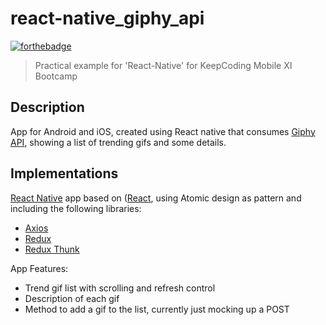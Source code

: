 # react-native_giphy_api

[![forthebadge](https://forthebadge.com/images/badges/made-with-javascript.svg)](https://forthebadge.com)

> Practical example for 'React-Native' for KeepCoding Mobile XI Bootcamp

## Description

App for Android and iOS, created using React native that consumes [Giphy API](https://developers.giphy.com/docs/api/), showing a list of trending gifs and some details. 

## Implementations

[React Native](https://reactnative.dev/) app based on ([React](https://es.reactjs.org/), using Atomic design as pattern and including the following libraries:

- [Axios](https://github.com/axios/axios)
- [Redux](https://github.com/reduxjs/redux) 
- [Redux Thunk](https://github.com/reduxjs/redux-thunk)

App Features:

- Trend gif list with scrolling and refresh control
- Description of each gif
- Method to add a gif to the list, currently just mocking up a POST
